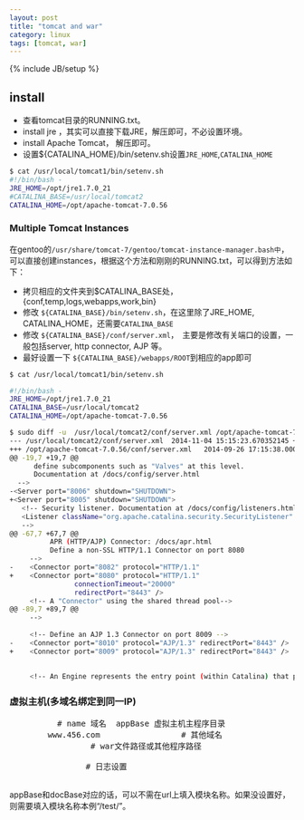 ```yaml
---
layout: post
title: "tomcat and war"
category: linux
tags: [tomcat, war]
---
```

{% include JB/setup %}

## install

* 查看tomcat目录的RUNNING.txt。
* install jre ，其实可以直接下载JRE，解压即可，不必设置环境。
* install Apache Tomcat， 解压即可。
* 设置${CATALINA_HOME}/bin/setenv.sh设置`JRE_HOME`,`CATALINA_HOME`

```bash
$ cat /usr/local/tomcat1/bin/setenv.sh 
#!/bin/bash - 
JRE_HOME=/opt/jre1.7.0_21
#CATALINA_BASE=/usr/local/tomcat2
CATALINA_HOME=/opt/apache-tomcat-7.0.56
```

### Multiple Tomcat Instances

在gentoo的`/usr/share/tomcat-7/gentoo/tomcat-instance-manager.bash中`，可以直接创建instances，根据这个方法和刚刚的RUNNING.txt，可以得到方法如下：

* 拷贝相应的文件夹到$CATALINA_BASE处， {conf,temp,logs,webapps,work,bin}
* 修改 `${CATALINA_BASE}/bin/setenv.sh`，在这里除了JRE_HOME, CATALINA_HOME，还需要`CATALINA_BASE`
* 修改 `${CATALINA_BASE}/conf/server.xml`，　主要是修改有关端口的设置，一般包括server, http connector, AJP 等。
* 最好设置一下 `${CATALINA_BASE}/webapps/ROOT`到相应的app即可

```bash
$ cat /usr/local/tomcat1/bin/setenv.sh 

#!/bin/bash - 
JRE_HOME=/opt/jre1.7.0_21
CATALINA_BASE=/usr/local/tomcat2
CATALINA_HOME=/opt/apache-tomcat-7.0.56
```

```bash
$ sudo diff -u  /usr/local/tomcat2/conf/server.xml /opt/apache-tomcat-7.0.56/conf/server.xml 
--- /usr/local/tomcat2/conf/server.xml  2014-11-04 15:15:23.670352145 +0800
+++ /opt/apache-tomcat-7.0.56/conf/server.xml   2014-09-26 17:15:38.000000000 +0800
@@ -19,7 +19,7 @@
      define subcomponents such as "Valves" at this level.
      Documentation at /docs/config/server.html
  -->
-<Server port="8006" shutdown="SHUTDOWN">
+<Server port="8005" shutdown="SHUTDOWN">
   <!-- Security listener. Documentation at /docs/config/listeners.html
   <Listener className="org.apache.catalina.security.SecurityListener" />
   -->
@@ -67,7 +67,7 @@
          APR (HTTP/AJP) Connector: /docs/apr.html
          Define a non-SSL HTTP/1.1 Connector on port 8080
     -->
-    <Connector port="8082" protocol="HTTP/1.1"
+    <Connector port="8080" protocol="HTTP/1.1"
                connectionTimeout="20000"
                redirectPort="8443" />
     <!-- A "Connector" using the shared thread pool-->
@@ -89,7 +89,7 @@
     -->
 
     <!-- Define an AJP 1.3 Connector on port 8009 -->
-    <Connector port="8010" protocol="AJP/1.3" redirectPort="8443" />
+    <Connector port="8009" protocol="AJP/1.3" redirectPort="8443" />
 
 
     <!-- An Engine represents the entry point (within Catalina) that processesRE_HOME=/opt/jre1.7.0_21
```


### 虚拟主机(多域名绑定到同一IP)

<pre lang="bash">
    <Host name="www.123.com"  appBase="webapps/test" 
         unpackWARs="true" autoDeploy="true">      # name 域名  appBase 虚拟主机主程序目录  
        <Alias>www.456.com</Alias>                 # 其他域名
        <Context path ="" docBase ="/opt/tomcat/webapps/test.war" debug ="0" reloadbale ="true" >         # war文件路径或其他程序路径
                </Context>
        <Valve className="org.apache.catalina.valves.AccessLogValve" directory="logs"
            prefix="localhost_access_log." suffix=".txt"
            pattern="%h %l %u %t &quot;%r&quot; %s %b" />        # 日志设置
    </Host>
</pre>

appBase和docBase对应的话，可以不需在url上填入模块名称。如果没设置好，则需要填入模块名称本例“/test/”。
